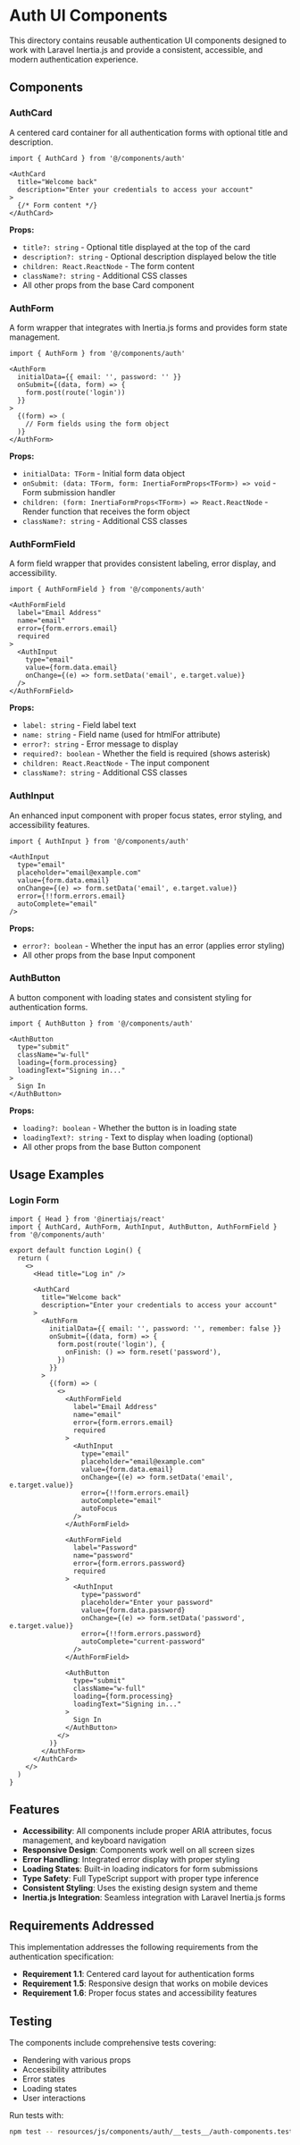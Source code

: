 # Auth UI Components

This directory contains reusable authentication UI components designed to work with Laravel Inertia.js and provide a consistent, accessible, and modern authentication experience.

## Components

### AuthCard

A centered card container for all authentication forms with optional title and description.

```tsx
import { AuthCard } from '@/components/auth'

<AuthCard 
  title="Welcome back" 
  description="Enter your credentials to access your account"
>
  {/* Form content */}
</AuthCard>
```

**Props:**
- `title?: string` - Optional title displayed at the top of the card
- `description?: string` - Optional description displayed below the title
- `children: React.ReactNode` - The form content
- `className?: string` - Additional CSS classes
- All other props from the base Card component

### AuthForm

A form wrapper that integrates with Inertia.js forms and provides form state management.

```tsx
import { AuthForm } from '@/components/auth'

<AuthForm
  initialData={{ email: '', password: '' }}
  onSubmit={(data, form) => {
    form.post(route('login'))
  }}
>
  {(form) => (
    // Form fields using the form object
  )}
</AuthForm>
```

**Props:**
- `initialData: TForm` - Initial form data object
- `onSubmit: (data: TForm, form: InertiaFormProps<TForm>) => void` - Form submission handler
- `children: (form: InertiaFormProps<TForm>) => React.ReactNode` - Render function that receives the form object
- `className?: string` - Additional CSS classes

### AuthFormField

A form field wrapper that provides consistent labeling, error display, and accessibility.

```tsx
import { AuthFormField } from '@/components/auth'

<AuthFormField
  label="Email Address"
  name="email"
  error={form.errors.email}
  required
>
  <AuthInput
    type="email"
    value={form.data.email}
    onChange={(e) => form.setData('email', e.target.value)}
  />
</AuthFormField>
```

**Props:**
- `label: string` - Field label text
- `name: string` - Field name (used for htmlFor attribute)
- `error?: string` - Error message to display
- `required?: boolean` - Whether the field is required (shows asterisk)
- `children: React.ReactNode` - The input component
- `className?: string` - Additional CSS classes

### AuthInput

An enhanced input component with proper focus states, error styling, and accessibility features.

```tsx
import { AuthInput } from '@/components/auth'

<AuthInput
  type="email"
  placeholder="email@example.com"
  value={form.data.email}
  onChange={(e) => form.setData('email', e.target.value)}
  error={!!form.errors.email}
  autoComplete="email"
/>
```

**Props:**
- `error?: boolean` - Whether the input has an error (applies error styling)
- All other props from the base Input component

### AuthButton

A button component with loading states and consistent styling for authentication forms.

```tsx
import { AuthButton } from '@/components/auth'

<AuthButton
  type="submit"
  className="w-full"
  loading={form.processing}
  loadingText="Signing in..."
>
  Sign In
</AuthButton>
```

**Props:**
- `loading?: boolean` - Whether the button is in loading state
- `loadingText?: string` - Text to display when loading (optional)
- All other props from the base Button component

## Usage Examples

### Login Form

```tsx
import { Head } from '@inertiajs/react'
import { AuthCard, AuthForm, AuthInput, AuthButton, AuthFormField } from '@/components/auth'

export default function Login() {
  return (
    <>
      <Head title="Log in" />
      
      <AuthCard 
        title="Welcome back" 
        description="Enter your credentials to access your account"
      >
        <AuthForm
          initialData={{ email: '', password: '', remember: false }}
          onSubmit={(data, form) => {
            form.post(route('login'), {
              onFinish: () => form.reset('password'),
            })
          }}
        >
          {(form) => (
            <>
              <AuthFormField
                label="Email Address"
                name="email"
                error={form.errors.email}
                required
              >
                <AuthInput
                  type="email"
                  placeholder="email@example.com"
                  value={form.data.email}
                  onChange={(e) => form.setData('email', e.target.value)}
                  error={!!form.errors.email}
                  autoComplete="email"
                  autoFocus
                />
              </AuthFormField>

              <AuthFormField
                label="Password"
                name="password"
                error={form.errors.password}
                required
              >
                <AuthInput
                  type="password"
                  placeholder="Enter your password"
                  value={form.data.password}
                  onChange={(e) => form.setData('password', e.target.value)}
                  error={!!form.errors.password}
                  autoComplete="current-password"
                />
              </AuthFormField>

              <AuthButton
                type="submit"
                className="w-full"
                loading={form.processing}
                loadingText="Signing in..."
              >
                Sign In
              </AuthButton>
            </>
          )}
        </AuthForm>
      </AuthCard>
    </>
  )
}
```

## Features

- **Accessibility**: All components include proper ARIA attributes, focus management, and keyboard navigation
- **Responsive Design**: Components work well on all screen sizes
- **Error Handling**: Integrated error display with proper styling
- **Loading States**: Built-in loading indicators for form submissions
- **Type Safety**: Full TypeScript support with proper type inference
- **Consistent Styling**: Uses the existing design system and theme
- **Inertia.js Integration**: Seamless integration with Laravel Inertia.js forms

## Requirements Addressed

This implementation addresses the following requirements from the authentication specification:

- **Requirement 1.1**: Centered card layout for authentication forms
- **Requirement 1.5**: Responsive design that works on mobile devices
- **Requirement 1.6**: Proper focus states and accessibility features

## Testing

The components include comprehensive tests covering:
- Rendering with various props
- Accessibility attributes
- Error states
- Loading states
- User interactions

Run tests with:
```bash
npm test -- resources/js/components/auth/__tests__/auth-components.test.tsx
```